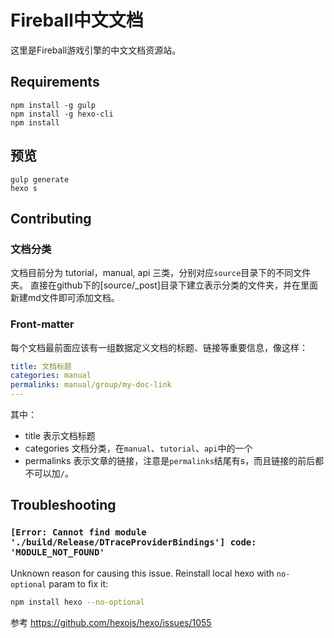 # Fireball中文文档

这里是Fireball游戏引擎的中文文档资源站。

## Requirements

```
npm install -g gulp
npm install -g hexo-cli
npm install
```

## 预览

```
gulp generate
hexo s
```

## Contributing

### 文档分类

文档目前分为 tutorial，manual, api 三类，分别对应`source`目录下的不同文件夹。
直接在github下的[source/_post]目录下建立表示分类的文件夹，并在里面新建md文件即可添加文档。

### Front-matter

每个文档最前面应该有一组数据定义文档的标题、链接等重要信息，像这样：

```yaml
title: 文档标题
categories: manual
permalinks: manual/group/my-doc-link
---
```

其中：
- title 表示文档标题
- categories 文档分类，在`manual`、`tutorial`、`api`中的一个
- permalinks 表示文章的链接，注意是`permalinks`结尾有s，而且链接的前后都不可以加`/`。

## Troubleshooting


 ### `[Error: Cannot find module './build/Release/DTraceProviderBindings'] code: 'MODULE_NOT_FOUND'`

 Unknown reason for causing this issue. Reinstall local hexo with `no-optional` param to fix it:

 ```bash
 npm install hexo --no-optional
 ```

 参考 https://github.com/hexojs/hexo/issues/1055
